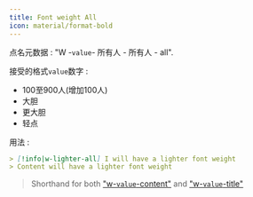 ```yaml
---
title: Font weight All
icon: material/format-bold
---
```


点名元数据 : "W -`value`- 所有人 - 所有人 - all".

接受的格式`value`数字 :
- 100至900人(增加100人)
- 大胆
- 更大胆
- 轻点

用法 :
```md
> [!info|w-lighter-all] I will have a lighter font weight
> Content will have a lighter font weight
```
> Shorthand for both ["w-`value`-content"](。/content-styling/page-14.md) and ["w-`value`-title"](。/title-styling/page-24.md)